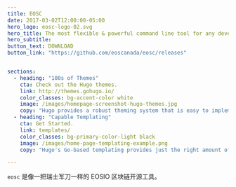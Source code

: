 ```yaml
---
title: EOSC
date: 2017-03-02T12:00:00-05:00
hero_logo: eosc-logo-02.svg
hero_title: The most flexible & powerful command line tool for any developer to interact with an EOSIO chain
hero_subtitle:
button_text: DOWNLOAD
button_link: "https://github.com/eoscanada/eosc/releases"


sections:
  - heading: "100s of Themes"
    cta: Check out the Hugo themes.
    link: http://themes.gohugo.io/
    color_classes: bg-accent-color white
    image: /images/homepage-screenshot-hugo-themes.jpg
    copy: "Hugo provides a robust theming system that is easy to implement but capable of producing even the most complicated websites."
  - heading: "Capable Templating"
    cta: Get Started.
    link: templates/
    color_classes: bg-primary-color-light black
    image: /images/home-page-templating-example.png
    copy: "Hugo's Go-based templating provides just the right amount of logic to build anything from the simple to complex. If you prefer Jade/Pug-like syntax, you can also use Amber, Ace, or any combination of the three."

---
```


`eosc` 是像一把瑞士军刀一样的 EOSIO 区块链开源工具。
